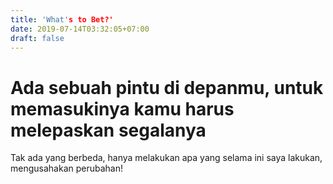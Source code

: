 ```yaml
---
title: 'What's to Bet?'
date: 2019-07-14T03:32:05+07:00
draft: false
---
```


# Ada sebuah pintu di depanmu, untuk memasukinya kamu harus melepaskan segalanya
Tak ada yang berbeda, hanya melakukan apa yang selama ini saya lakukan, mengusahakan perubahan!
